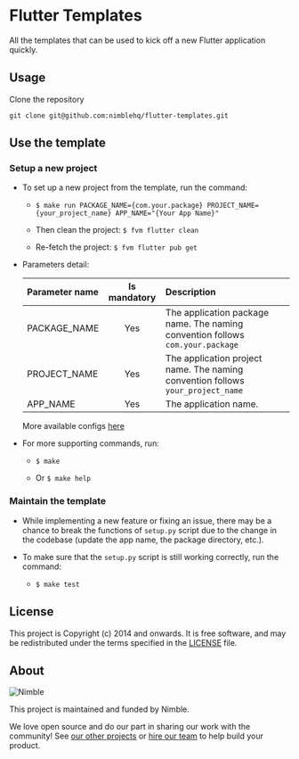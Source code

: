 # Flutter Templates

All the templates that can be used to kick off a new Flutter application quickly.

## Usage

Clone the repository

`git clone git@github.com:nimblehq/flutter-templates.git`

## Use the template

### Setup a new project

- To set up a new project from the template, run the command:

  - `$ make run PACKAGE_NAME={com.your.package} PROJECT_NAME={your_project_name} APP_NAME="{Your App Name}"`

  - Then clean the project: `$ fvm flutter clean`

  - Re-fetch the project: `$ fvm flutter pub get`

- Parameters detail:

  | Parameter name | Is mandatory | Description                                                                     |
  | :------------- | :----------: | :------------------------------------------------------------------------------ |
  | PACKAGE_NAME   |     Yes      | The application package name. The naming convention follows `com.your.package`  |
  | PROJECT_NAME   |     Yes      | The application project name. The naming convention follows `your_project_name` |
  | APP_NAME       |     Yes      | The application name.                                                           |

  More available configs [here](https://github.com/nimblehq/flutter-templates/wiki/Generating-A-Project)

- For more supporting commands, run:

  - `$ make`

  - Or `$ make help`

### Maintain the template

- While implementing a new feature or fixing an issue, there may be a chance to break the functions of `setup.py` script due to the change in the codebase (update the app name, the package directory, etc.).

- To make sure that the `setup.py` script is still working correctly, run the command:

  - `$ make test`

## License

This project is Copyright (c) 2014 and onwards. It is free software,
and may be redistributed under the terms specified in the [LICENSE] file.

[LICENSE]: /LICENSE

## About

![Nimble](https://assets.nimblehq.co/logo/dark/logo-dark-text-160.png)

This project is maintained and funded by Nimble.

We love open source and do our part in sharing our work with the community!
See [our other projects][community] or [hire our team][hire] to help build your product.

[community]: https://github.com/nimblehq
[hire]: https://nimblehq.co/
